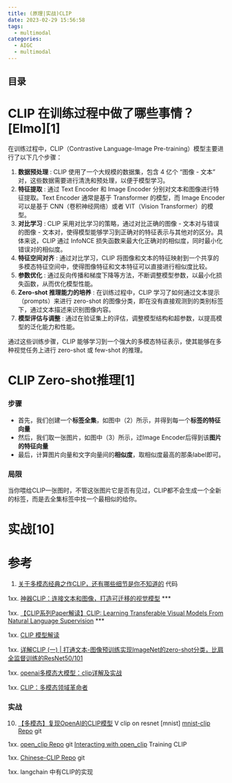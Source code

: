 ```yaml
---
title: (原理|实战)CLIP
date: 2023-02-29 15:56:58
tags:
  - multimodal
categories:
  - AIGC  
  - multimodal
---
```


<p></p>
<!-- more -->

## 目录
<!-- toc -->

# CLIP 在训练过程中做了哪些事情？[Elmo][1]

在训练过程中，CLIP（Contrastive Language-Image Pre-training）模型主要进行了以下几个步骤：

1. **数据预处理** : CLIP 使用了一个大规模的数据集，包含 4 亿个 “图像 - 文本” 对，这些数据需要进行清洗和预处理，以便于模型学习。
2. **特征提取** : 通过 Text Encoder 和 Image Encoder 分别对文本和图像进行特征提取。Text Encoder 通常是基于 Transformer 的模型，而 Image Encoder 可以是基于 CNN（卷积神经网络）或者 VIT（Vision Transformer）的模型。
3. **对比学习** : CLIP 采用对比学习的策略，通过对比正确的图像 - 文本对与错误的图像 - 文本对，使得模型能够学习到正确对的特征表示与其他对的区分。具体来说，CLIP 通过 InfoNCE 损失函数来最大化正确对的相似度，同时最小化错误对的相似度。
4. **特征空间对齐** : 通过对比学习，CLIP 将图像和文本的特征映射到一个共享的多模态特征空间中，使得图像特征和文本特征可以直接进行相似度比较。
5. **参数优化** : 通过反向传播和梯度下降等方法，不断调整模型参数，以最小化损失函数，从而优化模型性能。
6. **Zero-shot 推理能力的培养** : 在训练过程中，CLIP 学习了如何通过文本提示（prompts）来进行 zero-shot 的图像分类，即在没有直接观测到的类别标签下，通过文本描述来识别图像内容。
7. **模型评估与调整** : 通过在验证集上的评估，调整模型结构和超参数，以提高模型的泛化能力和性能。

通过这些训练步骤，CLIP 能够学习到一个强大的多模态特征表示，使其能够在多种视觉任务上进行 zero-shot 或 few-shot 的推理。

# CLIP Zero-shot推理[1]
### 步骤
- 首先，我们创建一个**标签全集**，如图中（2）所示，并得到每一个**标签的特征向量**
- 然后，我们取一张图片，如图中（3）所示，过Image Encoder后得到该**图片的特征向量**
- 最后，计算图片向量和文字向量间的**相似度**，取相似度最高的那条label即可。

### 局限
  当你喂给CLIP一张图时，不管这张图片它是否有见过，CLIP都不会生成一个全新的标签，而是去全集标签中找一个最相似的给你。


# 实战[10]

# 参考
1. [关于多模态经典之作CLIP，还有哪些细节是你不知道的](https://zhuanlan.zhihu.com/p/660476765) 代码
   

1xx. [神器CLIP：连接文本和图像，打造可迁移的视觉模型](https://zhuanlan.zhihu.com/p/493489688) ***

1xx. [【CLIP系列Paper解读】CLIP: Learning Transferable Visual Models From Natural Language Supervision](https://zhuanlan.zhihu.com/p/486857682) ***

1xx. [CLIP 模型解读](https://zhuanlan.zhihu.com/p/646790176)

1xx. [详解CLIP (一) | 打通文本-图像预训练实现ImageNet的zero-shot分类，比肩全监督训练的ResNet50/101](https://zhuanlan.zhihu.com/p/521151393)

1xx. [openai多模态大模型：clip详解及实战](https://blog.csdn.net/lsb2002/article/details/132275132)

1xx. [CLIP：多模态领域革命者](https://zhuanlan.zhihu.com/p/555314976)


### 实战
10. [【多模态】复现OpenAI的CLIP模型](https://www.bilibili.com/video/BV13K421v7Ar/) V
   clip on  resnet [mnist] 
   [mnist-clip Repo](https://github.com/owenliang/mnist-clip) git

1xx. [open_clip Repo](https://github.com/mlfoundations/open_clip) git
   [Interacting with open_clip](https://colab.research.google.com/drive/1TEUe2j2oXi-sKiteGYUhsCtdvXocI24w#scrollTo=YPHN7PJgKOzb)
   Training CLIP

1xx. [Chinese-CLIP Repo](https://github.com/www6v/Chinese-CLIP) git

1xx. langchain 中有CLIP的实现


